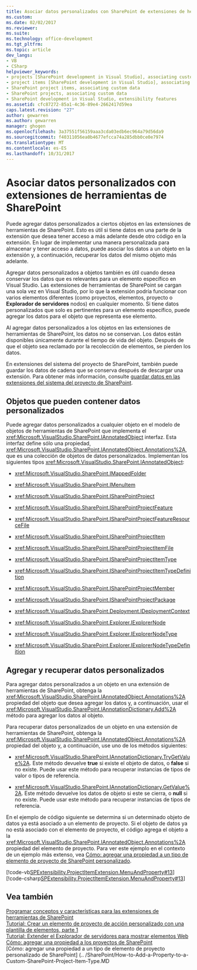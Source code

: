 ```yaml
---
title: Asociar datos personalizados con SharePoint de extensiones de herramientas | Documentos de Microsoft
ms.custom: 
ms.date: 02/02/2017
ms.reviewer: 
ms.suite: 
ms.technology: office-development
ms.tgt_pltfrm: 
ms.topic: article
dev_langs:
- VB
- CSharp
helpviewer_keywords:
- projects [SharePoint development in Visual Studio], associating custom data
- project items [SharePoint development in Visual Studio], associating custom data
- SharePoint project items, associating custom data
- SharePoint projects, associating custom data
- SharePoint development in Visual Studio, extensibility features
ms.assetid: cfc87272-85a1-4c36-89e4-2662417d59ea
caps.latest.revision: "27"
author: gewarren
ms.author: gewarren
manager: ghogen
ms.openlocfilehash: 3a37551f56159aaa3cda03edb6ec964a79d56da9
ms.sourcegitcommit: f40311056ea0b4677efcca74a285dbb0ce0e7974
ms.translationtype: MT
ms.contentlocale: es-ES
ms.lasthandoff: 10/31/2017
---
```

# <a name="associating-custom-data-with-sharepoint-tools-extensions"></a>Asociar datos personalizados con extensiones de herramientas de SharePoint
  Puede agregar datos personalizados a ciertos objetos en las extensiones de herramientas de SharePoint. Esto es útil si tiene datos en una parte de la extensión que desea tener acceso a más adelante desde otro código en la extensión. En lugar de implementar una manera personalizada para almacenar y tener acceso a datos, puede asociar los datos a un objeto en la extensión y, a continuación, recuperar los datos del mismo objeto más adelante.  
  
 Agregar datos personalizados a objetos también es útil cuando desea conservar los datos que es relevantes para un elemento específico en Visual Studio. Las extensiones de herramientas de SharePoint se cargan una sola vez en Visual Studio, por lo que la extensión podría funcionar con varios elementos diferentes (como proyectos, elementos, proyecto o **Explorador de servidores** nodos) en cualquier momento. Si tiene datos personalizados que solo es pertinentes para un elemento específico, puede agregar los datos para el objeto que representa ese elemento.  
  
 Al agregar datos personalizados a los objetos en las extensiones de herramientas de SharePoint, los datos no se conservan. Los datos están disponibles únicamente durante el tiempo de vida del objeto. Después de que el objeto sea reclamado por la recolección de elementos, se pierden los datos.  
  
 En extensiones del sistema del proyecto de SharePoint, también puede guardar los datos de cadena que se conserva después de descargar una extensión. Para obtener más información, consulte [guardar datos en las extensiones del sistema del proyecto de SharePoint](../sharepoint/saving-data-in-extensions-of-the-sharepoint-project-system.md).  
  
## <a name="objects-that-can-contain-custom-data"></a>Objetos que pueden contener datos personalizados  
 Puede agregar datos personalizados a cualquier objeto en el modelo de objetos de herramientas de SharePoint que implementa el <xref:Microsoft.VisualStudio.SharePoint.IAnnotatedObject> interfaz. Esta interfaz define sólo una propiedad, <xref:Microsoft.VisualStudio.SharePoint.IAnnotatedObject.Annotations%2A>, que es una colección de objetos de datos personalizados. Implementan los siguientes tipos <xref:Microsoft.VisualStudio.SharePoint.IAnnotatedObject>:  
  
-   <xref:Microsoft.VisualStudio.SharePoint.IMappedFolder>  
  
-   <xref:Microsoft.VisualStudio.SharePoint.IMenuItem>  
  
-   <xref:Microsoft.VisualStudio.SharePoint.ISharePointProject>  
  
-   <xref:Microsoft.VisualStudio.SharePoint.ISharePointProjectFeature>  
  
-   <xref:Microsoft.VisualStudio.SharePoint.ISharePointProjectFeatureResourceFile>  
  
-   <xref:Microsoft.VisualStudio.SharePoint.ISharePointProjectItem>  
  
-   <xref:Microsoft.VisualStudio.SharePoint.ISharePointProjectItemFile>  
  
-   <xref:Microsoft.VisualStudio.SharePoint.ISharePointProjectItemType>  
  
-   <xref:Microsoft.VisualStudio.SharePoint.ISharePointProjectItemTypeDefinition>  
  
-   <xref:Microsoft.VisualStudio.SharePoint.ISharePointProjectMember>  
  
-   <xref:Microsoft.VisualStudio.SharePoint.ISharePointProjectPackage>  
  
-   <xref:Microsoft.VisualStudio.SharePoint.Deployment.IDeploymentContext>  
  
-   <xref:Microsoft.VisualStudio.SharePoint.Explorer.IExplorerNode>  
  
-   <xref:Microsoft.VisualStudio.SharePoint.Explorer.IExplorerNodeType>  
  
-   <xref:Microsoft.VisualStudio.SharePoint.Explorer.IExplorerNodeTypeDefinition>  
  
## <a name="adding-and-retrieving-custom-data"></a>Agregar y recuperar datos personalizados  
 Para agregar datos personalizados a un objeto en una extensión de herramientas de SharePoint, obtenga la <xref:Microsoft.VisualStudio.SharePoint.IAnnotatedObject.Annotations%2A> propiedad del objeto que desea agregar los datos y, a continuación, usar el <xref:Microsoft.VisualStudio.SharePoint.IAnnotationDictionary.Add%2A> método para agregar los datos al objeto.  
  
 Para recuperar datos personalizados de un objeto en una extensión de herramientas de SharePoint, obtenga la <xref:Microsoft.VisualStudio.SharePoint.IAnnotatedObject.Annotations%2A> propiedad del objeto y, a continuación, use uno de los métodos siguientes:  
  
-   <xref:Microsoft.VisualStudio.SharePoint.IAnnotationDictionary.TryGetValue%2A>. Este método devuelve **true** si existe el objeto de datos, o **false** si no existe. Puede usar este método para recuperar instancias de tipos de valor o tipos de referencia.  
  
-   <xref:Microsoft.VisualStudio.SharePoint.IAnnotationDictionary.GetValue%2A>. Este método devuelve los datos de objeto si este se cierra, o **null** si no existe. Puede usar este método para recuperar instancias de tipos de referencia.  
  
 En el ejemplo de código siguiente se determina si un determinado objeto de datos ya está asociado a un elemento de proyecto. Si el objeto de datos ya no está asociado con el elemento de proyecto, el código agrega el objeto a la <xref:Microsoft.VisualStudio.SharePoint.IAnnotatedObject.Annotations%2A> propiedad del elemento de proyecto. Para ver este ejemplo en el contexto de un ejemplo más extenso, vea [Cómo: agregar una propiedad a un tipo de elemento de proyecto de SharePoint personalizado](../sharepoint/how-to-add-a-property-to-a-custom-sharepoint-project-item-type.md).  
  
 [!code-vb[SPExtensibility.ProjectItemExtension.MenuAndProperty#13](../sharepoint/codesnippet/VisualBasic/projectitemmenuandproperty/extension/projectitemtypeproperty.vb#13)]
 [!code-csharp[SPExtensibility.ProjectItemExtension.MenuAndProperty#13](../sharepoint/codesnippet/CSharp/projectitemmenuandproperty/extension/projectitemtypeproperty.cs#13)]  
  
## <a name="see-also"></a>Vea también  
 [Programar conceptos y características para las extensiones de herramientas de SharePoint](../sharepoint/programming-concepts-and-features-for-sharepoint-tools-extensions.md)   
 [Tutorial: Crear un elemento de proyecto de acción personalizado con una plantilla de elementos, parte 1](../sharepoint/walkthrough-creating-a-custom-action-project-item-with-an-item-template-part-1.md)   
 [Tutorial: Extender el Explorador de servidores para mostrar elementos Web](../sharepoint/walkthrough-extending-server-explorer-to-display-web-parts.md)   
 [Cómo: agregar una propiedad a los proyectos de SharePoint](../sharepoint/how-to-add-a-property-to-sharepoint-projects.md)   
 [Cómo: agregar una propiedad a un tipo de elemento de proyecto personalizado de SharePoint] (.. /SharePoint/How-to-Add-a-Property-to-a-Custom-SharePoint-Project-Item-Type.MD   
  